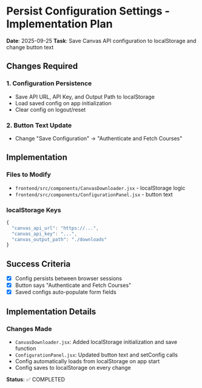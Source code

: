 # Persist Configuration Settings - Implementation Plan

**Date**: 2025-09-25
**Task**: Save Canvas API configuration to localStorage and change button text

## Changes Required

### 1. Configuration Persistence
- Save API URL, API Key, and Output Path to localStorage
- Load saved config on app initialization
- Clear config on logout/reset

### 2. Button Text Update
- Change "Save Configuration" → "Authenticate and Fetch Courses"

## Implementation

### Files to Modify
- `frontend/src/components/CanvasDownloader.jsx` - localStorage logic
- `frontend/src/components/ConfigurationPanel.jsx` - button text

### localStorage Keys
```javascript
{
  "canvas_api_url": "https://...",
  "canvas_api_key": "...",
  "canvas_output_path": "./downloads"
}
```

## Success Criteria
- [x] Config persists between browser sessions
- [x] Button says "Authenticate and Fetch Courses"
- [x] Saved configs auto-populate form fields

## Implementation Details

### Changes Made
- `CanvasDownloader.jsx`: Added localStorage initialization and save function
- `ConfigurationPanel.jsx`: Updated button text and setConfig calls
- Config automatically loads from localStorage on app start
- Config saves to localStorage on every change

**Status**: ✅ COMPLETED